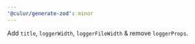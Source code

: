 ```yaml
---
'@culur/generate-zod': minor
---
```


Add `title`, `loggerWidth`, `loggerFileWidth` & remove `loggerProps`.
